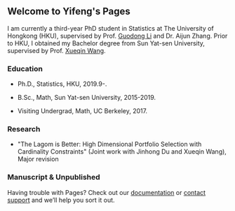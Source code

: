 ## Welcome to Yifeng's Pages
I am currently a third-year PhD student in Statistics at The University of Hongkong (HKU), supervised by Prof. [Guodong Li](https://web.hku.hk/~gdli/) and Dr. Aijun Zhang. Prior to HKU, I obtained my Bachelor degree from Sun Yat-sen University, supervised by Prof. [Xueqin Wang](https://bs.ustc.edu.cn/chinese/profile-650.html).

### Education

- Ph.D., Statistics, HKU, 2019.9-.

- B.Sc., Math, Sun Yat-sen University, 2015-2019.

- Visiting Undergrad, Math, UC Berkeley, 2017.


### Research

- "The Lagom is Better: High Dimensional Portfolio Selection with Cardinality Constraints" (Joint work with Jinhong Du and Xueqin Wang), Major revision

### Manuscript & Unpublished

Having trouble with Pages? Check out our [documentation](https://docs.github.com/categories/github-pages-basics/) or [contact support](https://support.github.com/contact) and we’ll help you sort it out.
